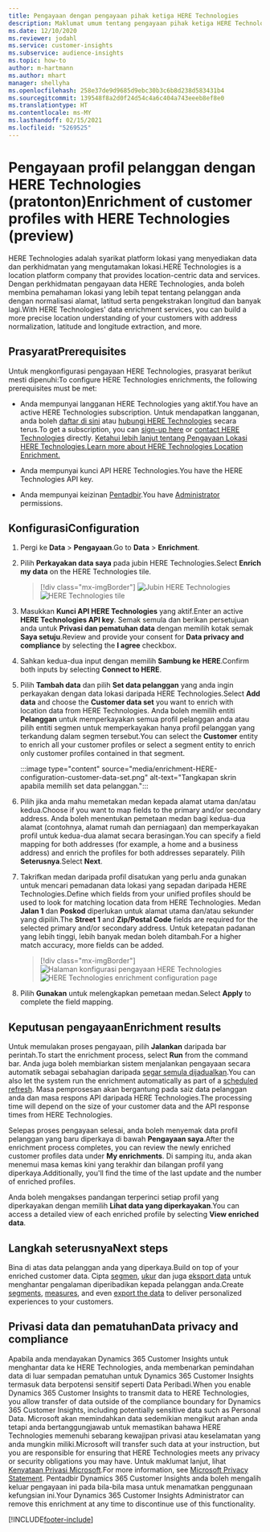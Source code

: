```yaml
---
title: Pengayaan dengan pengayaan pihak ketiga HERE Technologies
description: Maklumat umum tentang pengayaan pihak ketiga HERE Technologies.
ms.date: 12/10/2020
ms.reviewer: jodahl
ms.service: customer-insights
ms.subservice: audience-insights
ms.topic: how-to
author: m-hartmann
ms.author: mhart
manager: shellyha
ms.openlocfilehash: 258e37de9d9685d9ebc30b3c6b8d238d583431b4
ms.sourcegitcommit: 139548f8a2d0f24d54c4a6c404a743eeeb8ef8e0
ms.translationtype: HT
ms.contentlocale: ms-MY
ms.lasthandoff: 02/15/2021
ms.locfileid: "5269525"
---
```

# <a name="enrichment-of-customer-profiles-with-here-technologies-preview"></a><span data-ttu-id="acdae-103">Pengayaan profil pelanggan dengan HERE Technologies (pratonton)</span><span class="sxs-lookup"><span data-stu-id="acdae-103">Enrichment of customer profiles with HERE Technologies (preview)</span></span>

<span data-ttu-id="acdae-104">HERE Technologies adalah syarikat platform lokasi yang menyediakan data dan perkhidmatan yang mengutamakan lokasi.</span><span class="sxs-lookup"><span data-stu-id="acdae-104">HERE Technologies is a location platform company that provides location-centric data and services.</span></span> <span data-ttu-id="acdae-105">Dengan perkhidmatan pengayaan data HERE Technologies, anda boleh membina pemahaman lokasi yang lebih tepat tentang pelanggan anda dengan normalisasi alamat, latitud serta pengekstrakan longitud dan banyak lagi.</span><span class="sxs-lookup"><span data-stu-id="acdae-105">With HERE Technologies' data enrichment services, you can build a more precise location understanding of your customers with address normalization, latitude and longitude extraction, and more.</span></span>

## <a name="prerequisites"></a><span data-ttu-id="acdae-106">Prasyarat</span><span class="sxs-lookup"><span data-stu-id="acdae-106">Prerequisites</span></span>

<span data-ttu-id="acdae-107">Untuk mengkonfigurasi pengayaan HERE Technologies, prasyarat berikut mesti dipenuhi:</span><span class="sxs-lookup"><span data-stu-id="acdae-107">To configure HERE Technologies enrichments, the following prerequisites must be met:</span></span>

- <span data-ttu-id="acdae-108">Anda mempunyai langganan HERE Technologies yang aktif.</span><span class="sxs-lookup"><span data-stu-id="acdae-108">You have an active HERE Technologies subscription.</span></span> <span data-ttu-id="acdae-109">Untuk mendapatkan langganan, anda boleh [daftar di sini](https://developer.here.com/sign-up?utm_medium=referral&utm_source=Microsoft-Dynamics-CI&create=Freemium-Basic) atau [hubungi HERE Technologies](https://developer.here.com/help?utm_medium=referral&utm_source=Microsoft-Dynamics-CI#how-can-we-help-you) secara terus.</span><span class="sxs-lookup"><span data-stu-id="acdae-109">To get a subscription, you can [sign-up here](https://developer.here.com/sign-up?utm_medium=referral&utm_source=Microsoft-Dynamics-CI&create=Freemium-Basic) or [contact HERE Technologies](https://developer.here.com/help?utm_medium=referral&utm_source=Microsoft-Dynamics-CI#how-can-we-help-you) directly.</span></span> [<span data-ttu-id="acdae-110">Ketahui lebih lanjut tentang Pengayaan Lokasi HERE Technologies.</span><span class="sxs-lookup"><span data-stu-id="acdae-110">Learn more about HERE Technologies Location Enrichment.</span></span>](https://developer.here.com/location-enrichment?cid=Dev-MicrosoftDynamics-DB-0-Dev-&utm_source=MicrosoftDynamics&utm_medium=referral&utm_campaign=Online_Dev_ReferralMicrosoft)

- <span data-ttu-id="acdae-111">Anda mempunyai kunci API HERE Technologies.</span><span class="sxs-lookup"><span data-stu-id="acdae-111">You have the HERE Technologies API key.</span></span>

- <span data-ttu-id="acdae-112">Anda mempunyai keizinan [Pentadbir](permissions.md#administrator).</span><span class="sxs-lookup"><span data-stu-id="acdae-112">You have [Administrator](permissions.md#administrator) permissions.</span></span>

## <a name="configuration"></a><span data-ttu-id="acdae-113">Konfigurasi</span><span class="sxs-lookup"><span data-stu-id="acdae-113">Configuration</span></span>

1. <span data-ttu-id="acdae-114">Pergi ke **Data** > **Pengayaan**.</span><span class="sxs-lookup"><span data-stu-id="acdae-114">Go to **Data** > **Enrichment**.</span></span>

1. <span data-ttu-id="acdae-115">Pilih **Perkayakan data saya** pada jubin HERE Technologies.</span><span class="sxs-lookup"><span data-stu-id="acdae-115">Select **Enrich my data** on the HERE Technologies tile.</span></span>

   > [!div class="mx-imgBorder"]
   > <span data-ttu-id="acdae-116">![Jubin HERE Technologies](media/HERE-tile.png "Jubin HERE Technologies")</span><span class="sxs-lookup"><span data-stu-id="acdae-116">![HERE Technologies tile](media/HERE-tile.png "HERE Technologies tile")</span></span>

1. <span data-ttu-id="acdae-117">Masukkan **Kunci API HERE Technologies** yang aktif.</span><span class="sxs-lookup"><span data-stu-id="acdae-117">Enter an active **HERE Technologies API key**.</span></span> <span data-ttu-id="acdae-118">Semak semula dan berikan persetujuan anda untuk **Privasi dan pematuhan data** dengan memilih kotak semak **Saya setuju**.</span><span class="sxs-lookup"><span data-stu-id="acdae-118">Review and provide your consent for **Data privacy and compliance** by selecting the **I agree** checkbox.</span></span> 

1. <span data-ttu-id="acdae-119">Sahkan kedua-dua input dengan memilih **Sambung ke HERE**.</span><span class="sxs-lookup"><span data-stu-id="acdae-119">Confirm both inputs by selecting **Connect to HERE**.</span></span>

1.  <span data-ttu-id="acdae-120">Pilih **Tambah data** dan pilih **Set data pelanggan** yang anda ingin perkayakan dengan data lokasi daripada HERE Technologies.</span><span class="sxs-lookup"><span data-stu-id="acdae-120">Select **Add data** and choose the **Customer data set** you want to enrich with location data from HERE Technologies.</span></span> <span data-ttu-id="acdae-121">Anda boleh memilih entiti **Pelanggan** untuk memperkayakan semua profil pelanggan anda atau pilih entiti segmen untuk memperkayakan hanya profil pelanggan yang terkandung dalam segmen tersebut.</span><span class="sxs-lookup"><span data-stu-id="acdae-121">You can select the **Customer** entity to enrich all your customer profiles or select a segment entity to enrich only customer profiles contained in that segment.</span></span>

    :::image type="content" source="media/enrichment-HERE-configuration-customer-data-set.png" alt-text="Tangkapan skrin apabila memilih set data pelanggan.":::

1. <span data-ttu-id="acdae-123">Pilih jika anda mahu memetakan medan kepada alamat utama dan/atau kedua.</span><span class="sxs-lookup"><span data-stu-id="acdae-123">Choose if you want to map fields to the primary and/or secondary address.</span></span> <span data-ttu-id="acdae-124">Anda boleh menentukan pemetaan medan bagi kedua-dua alamat (contohnya, alamat rumah dan perniagaan) dan memperkayakan profil untuk kedua-dua alamat secara berasingan.</span><span class="sxs-lookup"><span data-stu-id="acdae-124">You can specify a field mapping for both addresses (for example, a home and a business address) and enrich the profiles for both addresses separately.</span></span> <span data-ttu-id="acdae-125">Pilih **Seterusnya**.</span><span class="sxs-lookup"><span data-stu-id="acdae-125">Select **Next**.</span></span>

1. <span data-ttu-id="acdae-126">Takrifkan medan daripada profil disatukan yang perlu anda gunakan untuk mencari pemadanan data lokasi yang sepadan daripada HERE Technologies.</span><span class="sxs-lookup"><span data-stu-id="acdae-126">Define which fields from your unified profiles should be used to look for matching location data from HERE Technologies.</span></span> <span data-ttu-id="acdae-127">Medan **Jalan 1** dan **Poskod** diperlukan untuk alamat utama dan/atau sekunder yang dipilih.</span><span class="sxs-lookup"><span data-stu-id="acdae-127">The **Street 1** and **Zip/Postal Code** fields are required for the selected primary and/or secondary address.</span></span> <span data-ttu-id="acdae-128">Untuk ketepatan padanan yang lebih tinggi, lebih banyak medan boleh ditambah.</span><span class="sxs-lookup"><span data-stu-id="acdae-128">For a higher match accuracy, more fields can be added.</span></span>

   > [!div class="mx-imgBorder"]
   > <span data-ttu-id="acdae-129">![Halaman konfigurasi pengayaan HERE Technologies](media/enrichment-HERE-configuration.png "Halaman konfigurasi pengayaan HERE Technologies")</span><span class="sxs-lookup"><span data-stu-id="acdae-129">![HERE Technologies enrichment configuration page](media/enrichment-HERE-configuration.png "HERE Technologies enrichment configuration page")</span></span>

1. <span data-ttu-id="acdae-130">Pilih **Gunakan** untuk melengkapkan pemetaan medan.</span><span class="sxs-lookup"><span data-stu-id="acdae-130">Select **Apply** to complete the field mapping.</span></span>

## <a name="enrichment-results"></a><span data-ttu-id="acdae-131">Keputusan pengayaan</span><span class="sxs-lookup"><span data-stu-id="acdae-131">Enrichment results</span></span>

<span data-ttu-id="acdae-132">Untuk memulakan proses pengayaan, pilih **Jalankan** daripada bar perintah.</span><span class="sxs-lookup"><span data-stu-id="acdae-132">To start the enrichment process, select **Run** from the command bar.</span></span> <span data-ttu-id="acdae-133">Anda juga boleh membiarkan sistem menjalankan pengayaan secara automatik sebagai sebahagian daripada [segar semula dijadualkan](system.md#schedule-tab).</span><span class="sxs-lookup"><span data-stu-id="acdae-133">You can also let the system run the enrichment automatically as part of a [scheduled refresh](system.md#schedule-tab).</span></span> <span data-ttu-id="acdae-134">Masa pemprosesan akan bergantung pada saiz data pelanggan anda dan masa respons API daripada HERE Technologies.</span><span class="sxs-lookup"><span data-stu-id="acdae-134">The processing time will depend on the size of your customer data and the API response times from HERE Technologies.</span></span>

<span data-ttu-id="acdae-135">Selepas proses pengayaan selesai, anda boleh menyemak data profil pelanggan yang baru diperkaya di bawah **Pengayaan saya**.</span><span class="sxs-lookup"><span data-stu-id="acdae-135">After the enrichment process completes, you can review the newly enriched customer profiles data under **My enrichments**.</span></span> <span data-ttu-id="acdae-136">Di samping itu, anda akan menemui masa kemas kini yang terakhir dan bilangan profil yang diperkaya.</span><span class="sxs-lookup"><span data-stu-id="acdae-136">Additionally, you'll find the time of the last update and the number of enriched profiles.</span></span>

<span data-ttu-id="acdae-137">Anda boleh mengakses pandangan terperinci setiap profil yang diperkayakan dengan memilih **Lihat data yang diperkayakan**.</span><span class="sxs-lookup"><span data-stu-id="acdae-137">You can access a detailed view of each enriched profile by selecting **View enriched data**.</span></span>

## <a name="next-steps"></a><span data-ttu-id="acdae-138">Langkah seterusnya</span><span class="sxs-lookup"><span data-stu-id="acdae-138">Next steps</span></span>

<span data-ttu-id="acdae-139">Bina di atas data pelanggan anda yang diperkaya.</span><span class="sxs-lookup"><span data-stu-id="acdae-139">Build on top of your enriched customer data.</span></span> <span data-ttu-id="acdae-140">Cipta [segmen](segments.md), [ukur](measures.md) dan juga [eksport data](export-destinations.md) untuk menghantar pengalaman diperibadikan kepada pelanggan anda.</span><span class="sxs-lookup"><span data-stu-id="acdae-140">Create [segments](segments.md), [measures](measures.md), and even [export the data](export-destinations.md) to deliver personalized experiences to your customers.</span></span>

## <a name="data-privacy-and-compliance"></a><span data-ttu-id="acdae-141">Privasi data dan pematuhan</span><span class="sxs-lookup"><span data-stu-id="acdae-141">Data privacy and compliance</span></span>

<span data-ttu-id="acdae-142">Apabila anda mendayakan Dynamics 365 Customer Insights untuk menghantar data ke HERE Technologies, anda membenarkan pemindahan data di luar sempadan pematuhan untuk Dynamics 365 Customer Insights termasuk data berpotensi sensitif seperti Data Peribadi.</span><span class="sxs-lookup"><span data-stu-id="acdae-142">When you enable Dynamics 365 Customer Insights to transmit data to HERE Technologies, you allow transfer of data outside of the compliance boundary for Dynamics 365 Customer Insights, including potentially sensitive data such as Personal Data.</span></span> <span data-ttu-id="acdae-143">Microsoft akan memindahkan data sedemikian mengikut arahan anda tetapi anda bertanggungjawab untuk memastikan bahawa HERE Technologies memenuhi sebarang kewajipan privasi atau keselamatan yang anda mungkin miliki.</span><span class="sxs-lookup"><span data-stu-id="acdae-143">Microsoft will transfer such data at your instruction, but you are responsible for ensuring that HERE Technologies meets any privacy or security obligations you may have.</span></span> <span data-ttu-id="acdae-144">Untuk maklumat lanjut, lihat [Kenyataan Privasi Microsoft](https://go.microsoft.com/fwlink/?linkid=396732).</span><span class="sxs-lookup"><span data-stu-id="acdae-144">For more information, see [Microsoft Privacy Statement](https://go.microsoft.com/fwlink/?linkid=396732).</span></span>
<span data-ttu-id="acdae-145">Pentadbir Dynamics 365 Customer Insights anda boleh mengalih keluar pengayaan ini pada bila-bila masa untuk menamatkan penggunaan kefungsian ini.</span><span class="sxs-lookup"><span data-stu-id="acdae-145">Your Dynamics 365 Customer Insights Administrator can remove this enrichment at any time to discontinue use of this functionality.</span></span>


[!INCLUDE[footer-include](../includes/footer-banner.md)]
